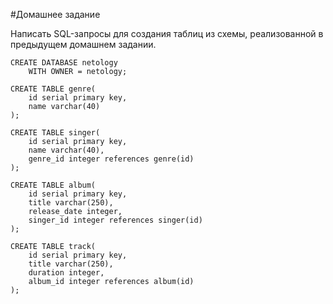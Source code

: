 #Домашнее задание

Написать SQL-запросы для создания таблиц из схемы, реализованной в предыдущем домашнем задании.

```
CREATE DATABASE netology
    WITH OWNER = netology;

CREATE TABLE genre(
	id serial primary key,
	name varchar(40)
);

CREATE TABLE singer(
	id serial primary key,
	name varchar(40),
	genre_id integer references genre(id)
);

CREATE TABLE album(
	id serial primary key,
	title varchar(250),
	release_date integer,
	singer_id integer references singer(id)
);

CREATE TABLE track(
	id serial primary key,
	title varchar(250),
	duration integer,
	album_id integer references album(id)
);
```